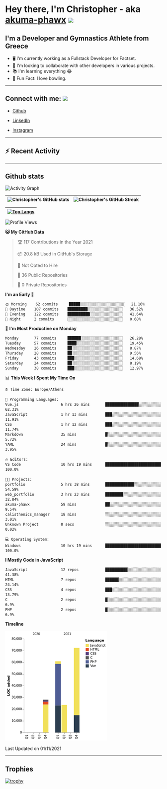 # Hey there, I'm Christopher - aka [akuma-phawx](https://github.com/akuma-phawx) <img src = "https://raw.githubusercontent.com/MartinHeinz/MartinHeinz/master/wave.gif" width = 50px>

## I'm a Developer and Gymnastics Athlete from Greece

- 🖥️ I'm currently working as a Fullstack Developer for Factset.
- 🤲 I'm looking to collaborate with other developers in various projects.
- 📚 I'm learning everything 😂
- 🎳 Fun Fact: I love bowling.

---

## Connect with me: <img src='https://raw.githubusercontent.com/ShahriarShafin/ShahriarShafin/main/Assets/handshake.gif' width="100px">

- [Github](https://github.com/akuma-phawx)

- [LinkedIn](https://www.linkedin.com/in/christopher-vradis-3b9a68151/)

- [Instagram](https://www.instagram.com/chris.vrd_sw/)

---

## ⚡ Recent Activity

<!--START_SECTION:activity-->
<!--END_SECTION:activity-->

---

## Github stats

![Activity Graph](https://activity-graph.herokuapp.com/graph?username=akuma-phawx&theme=dracula)

| ![Christopher's GitHub stats](https://github-readme-stats.vercel.app/api?username=akuma-phawx&show_icons=true&theme=dracula) | ![Christopher's GitHub Streak](https://github-readme-streak-stats.herokuapp.com/?user=akuma-phawx&theme=dracula) |
| ---------------------------------------------------------------------------------------------------------------------------- | ---------------------------------------------------------------------------------------------------------------- |

| [![Top Langs](https://github-readme-stats.vercel.app/api/top-langs/?username=akuma-phawx&show_icons=true&theme=radical)](https://github.com/akuma-phawx/github-readme-stats) |
| ---------------------------------------------------------------------------------------------------------------------------------------------------------------------------- |

<!--START_SECTION:waka-->
![Profile Views](http://img.shields.io/badge/Profile%20Views-1-blue)

**🐱 My GitHub Data** 

> 🏆 117 Contributions in the Year 2021
 > 
> 📦 20.8 kB Used in GitHub's Storage 
 > 
> 🚫 Not Opted to Hire
 > 
> 📜 36 Public Repositories 
 > 
> 🔑 0 Private Repositories  
 > 
**I'm an Early 🐤** 

```text
🌞 Morning    62 commits     █████░░░░░░░░░░░░░░░░░░░░   21.16% 
🌆 Daytime    107 commits    █████████░░░░░░░░░░░░░░░░   36.52% 
🌃 Evening    122 commits    ██████████░░░░░░░░░░░░░░░   41.64% 
🌙 Night      2 commits      ░░░░░░░░░░░░░░░░░░░░░░░░░   0.68%

```
📅 **I'm Most Productive on Monday** 

```text
Monday       77 commits     ██████░░░░░░░░░░░░░░░░░░░   26.28% 
Tuesday      57 commits     ████░░░░░░░░░░░░░░░░░░░░░   19.45% 
Wednesday    26 commits     ██░░░░░░░░░░░░░░░░░░░░░░░   8.87% 
Thursday     28 commits     ██░░░░░░░░░░░░░░░░░░░░░░░   9.56% 
Friday       43 commits     ███░░░░░░░░░░░░░░░░░░░░░░   14.68% 
Saturday     24 commits     ██░░░░░░░░░░░░░░░░░░░░░░░   8.19% 
Sunday       38 commits     ███░░░░░░░░░░░░░░░░░░░░░░   12.97%

```


📊 **This Week I Spent My Time On** 

```text
⌚︎ Time Zone: Europe/Athens

💬 Programming Languages: 
Vue.js                   6 hrs 26 mins       ███████████████░░░░░░░░░░   62.31% 
JavaScript               1 hr 13 mins        ███░░░░░░░░░░░░░░░░░░░░░░   11.91% 
CSS                      1 hr 12 mins        ███░░░░░░░░░░░░░░░░░░░░░░   11.74% 
Markdown                 35 mins             █░░░░░░░░░░░░░░░░░░░░░░░░   5.72% 
YAML                     24 mins             █░░░░░░░░░░░░░░░░░░░░░░░░   3.95%

🔥 Editors: 
VS Code                  10 hrs 19 mins      █████████████████████████   100.0%

🐱‍💻 Projects: 
portfolio                5 hrs 38 mins       █████████████░░░░░░░░░░░░   54.59% 
web_portfolio            3 hrs 23 mins       ████████░░░░░░░░░░░░░░░░░   32.84% 
akuma-phawx              59 mins             ██░░░░░░░░░░░░░░░░░░░░░░░   9.54% 
calisthenics_manager     18 mins             ░░░░░░░░░░░░░░░░░░░░░░░░░   3.01% 
Unknown Project          0 secs              ░░░░░░░░░░░░░░░░░░░░░░░░░   0.02%

💻 Operating System: 
Windows                  10 hrs 19 mins      █████████████████████████   100.0%

```

**I Mostly Code in JavaScript** 

```text
JavaScript               12 repos            ██████████░░░░░░░░░░░░░░░   41.38% 
HTML                     7 repos             ██████░░░░░░░░░░░░░░░░░░░   24.14% 
CSS                      4 repos             ███░░░░░░░░░░░░░░░░░░░░░░   13.79% 
C                        2 repos             █░░░░░░░░░░░░░░░░░░░░░░░░   6.9% 
PHP                      2 repos             █░░░░░░░░░░░░░░░░░░░░░░░░   6.9%

```


**Timeline**

![Chart not found](https://raw.githubusercontent.com/akuma-phawx/akuma-phawx/main/charts/bar_graph.png) 


 Last Updated on 01/11/2021
<!--END_SECTION:waka-->

---

## Trophies

[![trophy](https://github-profile-trophy.vercel.app/?username=akuma-phawx&theme=onedark)](https://github.com/ryo-ma/github-profile-trophy)

